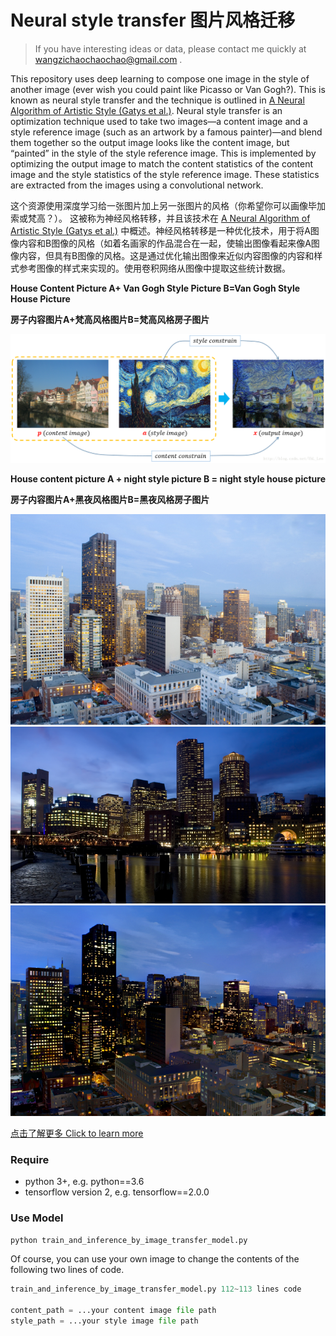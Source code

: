 # Neural style transfer 图片风格迁移
> If you have interesting ideas or data, please contact me quickly at wangzichaochaochao@gmail.com .

This repository uses deep learning to compose one image in the style of another image (ever wish you could paint like Picasso or Van Gogh?). This is known as neural style transfer and the technique is outlined in [A Neural Algorithm of Artistic Style (Gatys et al.)](https://arxiv.org/abs/1508.06576). Neural style transfer is an optimization technique used to take two images—a content image and a style reference image (such as an artwork by a famous painter)—and blend them together so the output image looks like the content image, but “painted” in the style of the style reference image. This is implemented by optimizing the output image to match the content statistics of the content image and the style statistics of the style reference image. These statistics are extracted from the images using a convolutional network.

这个资源使用深度学习给一张图片加上另一张图片的风格（你希望你可以画像毕加索或梵高？）。 这被称为神经风格转移，并且该技术在 [A Neural Algorithm of Artistic Style (Gatys et al.)](https://arxiv.org/abs/1508.06576) 中概述。神经风格转移是一种优化技术，用于将A图像内容和B图像的风格（如着名画家的作品混合在一起，使输出图像看起来像A图像内容，但具有B图像的风格。这是通过优化输出图像来近似内容图像的内容和样式参考图像的样式来实现的。使用卷积网络从图像中提取这些统计数据。

**House Content Picture A+ Van Gogh Style Picture B=Van Gogh Style House Picture**

**房子内容图片A+梵高风格图片B=梵高风格房子图片**

![](style_transfer_example.png)

**House content picture A + night style picture B = night style house picture**

**房子内容图片A+黑夜风格图片B=黑夜风格房子图片**

![](A1.png)
![](B1.png)
![](AB1.png)

[点击了解更多 Click to learn more](https://yuanxiaosc.github.io/categories/%E8%AE%BA%E6%96%87/%E5%9B%BE%E5%83%8F%E9%A3%8E%E6%A0%BC%E8%BF%81%E7%A7%BB/)


### Require

+ python 3+, e.g. python==3.6
+ tensorflow version 2, e.g. tensorflow==2.0.0

### Use Model

```python
python train_and_inference_by_image_transfer_model.py
```

Of course, you can use your own image to change the contents of the following two lines of code.

```python
train_and_inference_by_image_transfer_model.py 112~113 lines code

content_path = ...your content image file path
style_path = ...your style image file path
```

